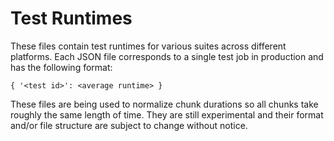 Test Runtimes
=============

These files contain test runtimes for various suites across different platforms. Each JSON file
corresponds to a single test job in production and has the following format:

    { '<test id>': <average runtime> }

These files are being used to normalize chunk durations so all chunks take roughly the same length
of time. They are still experimental and their format and/or file structure are subject to change
without notice.

